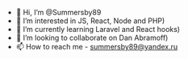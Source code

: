 - 👋 Hi, I’m @Summersby89
- 👀 I’m interested in JS, React, Node and PHP)
- 🌱 I’m currently learning Laravel and React hooks)
- 💞️ I’m looking to collaborate on Dan Abramoff)
- 📫 How to reach me - summersby89@yandex.ru

<!---
Summersby89/Summersby89 is a ✨ special ✨ repository because its `README.md` (this file) appears on your GitHub profile.
You can click the Preview link to take a look at your changes.
--->

